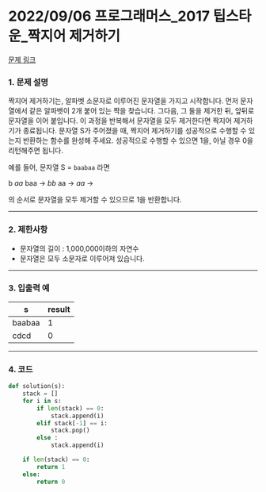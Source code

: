 # 2022/09/06 프로그래머스_2017 팁스타운_짝지어 제거하기

[문제 링크](https://school.programmers.co.kr/learn/courses/30/lessons/12973)

### **1. 문제 설명**

짝지어 제거하기는, 알파벳 소문자로 이루어진 문자열을 가지고 시작합니다. 먼저 문자열에서 같은 알파벳이 2개 붙어 있는 짝을 찾습니다. 그다음, 그 둘을 제거한 뒤, 앞뒤로 문자열을 이어 붙입니다. 이 과정을 반복해서 문자열을 모두 제거한다면 짝지어 제거하기가 종료됩니다. 문자열 S가 주어졌을 때, 짝지어 제거하기를 성공적으로 수행할 수 있는지 반환하는 함수를 완성해 주세요. 성공적으로 수행할 수 있으면 1을, 아닐 경우 0을 리턴해주면 됩니다.

예를 들어, 문자열 S = `baabaa` 라면

b *aa* baa → *bb* aa → *aa* →

의 순서로 문자열을 모두 제거할 수 있으므로 1을 반환합니다.

---

### **2. 제한사항**

- 문자열의 길이 : 1,000,000이하의 자연수
- 문자열은 모두 소문자로 이루어져 있습니다.

---

### **3. 입출력 예**

| s | result |
| --- | --- |
| baabaa | 1 |
| cdcd | 0 |

---

### 4. 코드

```python
def solution(s): 
    stack = []
    for i in s:
        if len(stack) == 0:
            stack.append(i)
        elif stack[-1] == i:
            stack.pop()
        else :
            stack.append(i)

    if len(stack) == 0:
        return 1
    else: 
        return 0
```